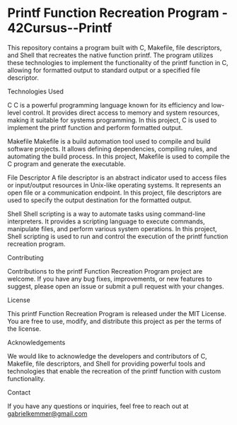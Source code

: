 # Printf Function Recreation Program - 42Cursus--Printf

This repository contains a program built with C, Makefile, file descriptors, and Shell that recreates the native function printf. 
The program utilizes these technologies to implement the functionality of the printf function in C, allowing for formatted output to 
standard output or a specified file descriptor.

Technologies Used

C
C is a powerful programming language known for its efficiency and low-level control. It provides direct access to memory and system 
resources, making it suitable for systems programming. In this project, C is used to implement the printf function and perform formatted 
output.

Makefile
Makefile is a build automation tool used to compile and build software projects. It allows defining dependencies, compiling rules, and 
automating the build process. In this project, Makefile is used to compile the C program and generate the executable.

File Descriptor
A file descriptor is an abstract indicator used to access files or input/output resources in Unix-like operating systems. It represents 
an open file or a communication endpoint. In this project, file descriptors are used to specify the output destination for the formatted output.

Shell
Shell scripting is a way to automate tasks using command-line interpreters. It provides a scripting language to execute commands, 
manipulate files, and perform various system operations. In this project, Shell scripting is used to run and control the execution of 
the printf function recreation program.

Contributing

Contributions to the printf Function Recreation Program project are welcome. If you have any bug fixes, improvements, or new features 
to suggest, please open an issue or submit a pull request with your changes.

License

This printf Function Recreation Program is released under the MIT License. You are free to use, modify, and distribute this project 
as per the terms of the license.

Acknowledgements

We would like to acknowledge the developers and contributors of C, Makefile, file descriptors, and Shell for providing powerful 
tools and technologies that enable the recreation of the printf function with custom functionality.

Contact

If you have any questions or inquiries, feel free to reach out at gabrielkemmer@gmail.com
